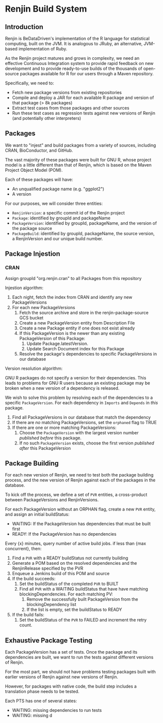 

# Renjin Build System

## Introduction

Renjin is BeDataDriven's implementation of the R language for statistical computing, built on the JVM. It is
analogous to JRuby, an alternative, JVM-based implementation of Ruby.

As the Renjin project matures and grows in complexity, we need an effective Continuous Integration system to
provide rapid feedback on new development and to provide ready-to-use builds of the thousands
of open-source packages available for R for our users through a Maven repository.

Specifically, we need to:
* Fetch new package versions from existing repositories
* Compile and deploy a JAR for each available R package and version of that package (> 8k packages)
* Extract test cases from those packages and other sources
* Run these test cases as regression tests against new versions of Renjin (and potentially other interpreters)

## Packages

We want to "injest" and build packages from a variety of sources, including CRAN, BioConductor, and GitHub.

The vast majority of these packages were built for GNU R, whose project model is a little different than that of Renjin,
which is based on the Maven Project Object Model (POM).

Each of these packages will have:

* An unqualified package name (e.g. "ggplot2")
* A version

For our purposes, we will consider three entities:

* `RenjinVersion`: a specific commit id of the Renjin project
* `Package`: identified by groupId and packageName
* `PackageVersion`: identified by groupId, packageName, and the version of the package source
* `PackageBuild`: identified by groupId, packageName, the source version, a RenjinVersion and our unique build number.

## Package Injestion


### CRAN

Assign groupId "org.renjin.cran" to all Packages from this repository

Injestion algorithm:

1. Each night, fetch the index from CRAN and identify any new PackageVersions
2. For each new PackageVersions
   1. Fetch the source archive and store in the renjin-package-source GCS bucket
   2. Create a new PackageVersion entity from Description File
   3. Create a new Package entity if one does not exist already
   4. If this PackageVersion is the newer than any existing PackageVersion of this Package:
      1. Update Package.latestVersion.
      2. Update Search Document index for this Package
   5. Resolve the package's dependencies to specific PackageVersions in our database

Version resolution algorithm:

GNU R packages do not specify a version for their dependencies. This leads to problems for GNU R users because
an existing package may be broken when a new version of a dependency is released.

We wish to solve this problem by resolving each of the dependencies to a specific `PackageVersion`.
For each dependency in `Imports` and `Depends` in _this_ package.

1. Find all PackageVersions in our database that match the dependency
2. If there are *no* matching PackageVersions, set the `orphaned` flag to TRUE
2. If there are one or more matching PackageVersions:
   1. Choose the `PackageVersion` with the largest version number _published before_ this package.
   2. If no such `PackageVersion` exists, choose the first version _published after_ this PackageVersion


## Package Building

For each new version of Renjin, we need to test both the package building process, and the new version of
Renjin against each of the packages in the database.

To kick off the process, we define a set of `PVR` entities, a cross-product 
between PackageVersions and RenjinVersions.

For each PackageVersion without an ORPHAN flag, create a new `PVR` entity, and assign an initial buildStatus:
* WAITING: If the PackageVersion has dependencies that must be built first
* READY: If the PackageVersion has no dependencies

Every {x} minutes, query number of active build jobs. if less than {max concurrent}, then:
1. Find a `PVR` with a READY buildStatus not currently building
2. Generate a POM based on the resolved dependencies and the RenjinRelease specified by the PVR
3. Enqueue a Jenkins build of this POM and source
4. If the build succeeds:
     1. Set the buildStatus of the completed `PVR` to BUILT
     2. Find all `PVR` with a WAITING buildStatus that have have matching blockingDependencies.
        For each matching PV:
          1. Remove the successfully built PackageVersion from the blockingDependency list
          2. If the list is empty, set the buildStatus to READY
5. If the build fails:
   1. Set the buildStatus of the `PVR` to FAILED and increment the retry count.


## Exhaustive Package Testing

Each PackageVersion has a set of tests. Once the package and its dependencies are built, we want to run the
tests against different versions of Renjin.

For the most part, we should not have problems testing packages built with earlier versions of Renjin against
new versions of Renjin.

However, for packages with native code, the build step includes a translation phase needs to be tested.


Each PTS has one of several states:
* WAITING: missing dependencies to run tests
* WAITING: missing d

